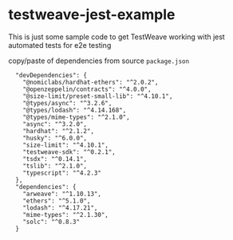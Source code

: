 # testweave-jest-example

This is just some sample code to get TestWeave working with jest automated tests for e2e testing

copy/paste of dependencies from source `package.json`

```
  "devDependencies": {
    "@nomiclabs/hardhat-ethers": "^2.0.2",
    "@openzeppelin/contracts": "^4.0.0",
    "@size-limit/preset-small-lib": "^4.10.1",
    "@types/async": "^3.2.6",
    "@types/lodash": "^4.14.168",
    "@types/mime-types": "^2.1.0",
    "async": "^3.2.0",
    "hardhat": "^2.1.2",
    "husky": "^6.0.0",
    "size-limit": "^4.10.1",
    "testweave-sdk": "^0.2.1",
    "tsdx": "^0.14.1",
    "tslib": "^2.1.0",
    "typescript": "^4.2.3"
  },
  "dependencies": {
    "arweave": "^1.10.13",
    "ethers": "^5.1.0",
    "lodash": "^4.17.21",
    "mime-types": "^2.1.30",
    "solc": "^0.8.3"
  }

```
